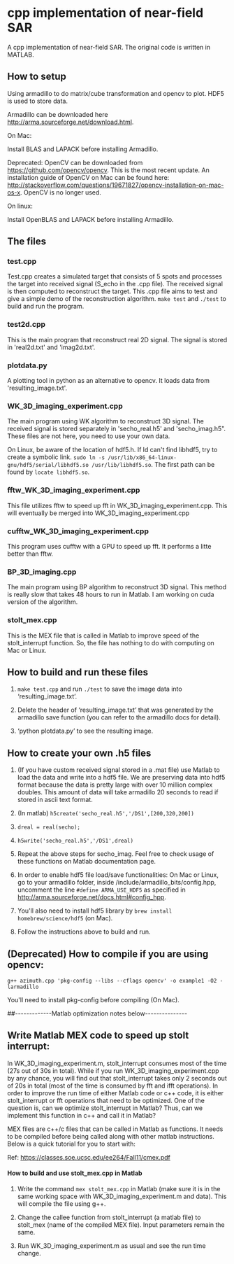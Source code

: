 # cpp implementation of near-field SAR
A cpp implementation of near-field SAR. The original code is written in MATLAB.

## How to setup

Using armadillo to do matrix/cube transformation and opencv to plot. HDF5 is used to store data.

Armadillo can be downloaded here http://arma.sourceforge.net/download.html.

On Mac:

Install BLAS and LAPACK before installing Armadillo. 

Deprecated: OpenCV can be downloaded from https://github.com/opencv/opencv. This is the most recent update. An installation guide of OpenCV on Mac can be found here: http://stackoverflow.com/questions/19671827/opencv-installation-on-mac-os-x. OpenCV is no longer used. 

On linux:

Install OpenBLAS and LAPACK before installing Armadillo.


## The files

### test.cpp
Test.cpp creates a simulated target that consists of 5 spots and processes the target into received signal (S_echo in the .cpp file). The received signal is then computed to reconstruct the target. This .cpp file aims to test and give a simple demo of the reconstruction algorithm. `make test` and `./test` to build and run the program.

### test2d.cpp 
This is the main program that reconstruct real 2D signal. The signal is stored in 'real2d.txt' and 'imag2d.txt'.

### plotdata.py 
A plotting tool in python as an alternative to opencv. It loads data from 'resulting_image.txt'.

### WK_3D_imaging_experiment.cpp
The main program using WK algorithm to reconstruct 3D signal. The received signal is stored separately in 'secho_real.h5' and 'secho_imag.h5". These files are not here, you need to use your own data.

On Linux, be aware of the location of hdf5.h. If ld can't find libhdf5, try to create a symbolic link. `sudo ln -s /usr/lib/x86_64-linux-gnu/hdf5/serial/libhdf5.so /usr/lib/libhdf5.so`. The first path can be found by `locate libhdf5.so`.

### fftw_WK_3D_imaging_experiment.cpp
This file utilizes fftw to speed up fft in WK_3D_imaging_experiment.cpp. This will eventually be merged into WK_3D_imaging_experiment.cpp

### cufftw_WK_3D_imaging_experiment.cpp
This program uses cufftw with a GPU to speed up fft. It performs a litte better than fftw.

### BP_3D_imaging.cpp
The main program using BP algorithm to reconstruct 3D signal. This method is really slow that takes 48 hours to run in Matlab. I am working on cuda version of the algorithm. 

### stolt_mex.cpp
This is the MEX file that is called in Matlab to improve speed of the stolt_interrupt function. So, the file has nothing to do with computing on Mac or Linux.


## How to build and run these files

1. `make test.cpp` and run `./test` to save the image data into ‘resulting_image.txt’. 

2. Delete the header of ‘resulting_image.txt’ that was generated by the armadillo save function (you can refer to the armadillo docs for detail).

3. ‘python plotdata.py’ to see the resulting image.


## How to create your own .h5 files

1. (If you have custom received signal stored in a .mat file) use Matlab to load the data and write into a hdf5 file. We are preserving data into hdf5 format because the data is pretty large with over 10 million complex doubles. This amount of data will take armadillo 20 seconds to read if stored in ascii text format.
  1. (In matlab) `h5create('secho_real.h5','/DS1',[200,320,200])`
  2. `dreal = real(secho);`
  3. `h5write('secho_real.h5','/DS1',dreal)`
  4. Repeat the above steps for secho_imag. Feel free to check usage of these functions on Matlab documentation page.

2. In order to enable hdf5 file load/save functionalities: On Mac or Linux, go to your armadillo folder, inside /include/armadillo_bits/config.hpp, uncomment the line `#define ARMA_USE_HDF5` as specified in http://arma.sourceforge.net/docs.html#config_hpp.

3. You'll also need to install hdf5 library by `brew install homebrew/science/hdf5` (on Mac).

4. Follow the instructions above to build and run.


## (Deprecated) How to compile if you are using opencv:

`g++ azimuth.cpp 'pkg-config --libs --cflags opencv' -o example1 -O2 -larmadillo`

You'll need to install pkg-config before compiling (On Mac).

##-------------Matlab optimization notes below---------------

## Write Matlab MEX code to speed up stolt interrupt:

In WK_3D_imaging_experiment.m, stolt_interrupt consumes most of the time (27s out of 30s in total). While if you run WK_3D_imaging_experiment.cpp by any chance, you will find out that stolt_interrupt takes only 2 seconds out of 20s in total (most of the time is consumed by fft and ifft operations). In order to improve the run time of either Matlab code or c++ code, it is either stolt_interrupt or fft operations that need to be optimized. One of the question is, can we optimize stolt_interrupt in Matlab? Thus, can we implement this function in c++ and call it in Matlab?

MEX files are c++/c files that can be called in Matlab as functions. It needs to be compiled before being called along with other matlab instructions. Below is a quick tutorial for you to start with:

Ref: https://classes.soe.ucsc.edu/ee264/Fall11/cmex.pdf


#### How to build and use stolt_mex.cpp in Matlab

1. Write the command `mex stolt_mex.cpp` in Matlab (make sure it is in the same working space with WK_3D_imaging_experiment.m and data). This will compile the file using g++.

2. Change the callee function from stolt_interrupt (a matlab file) to stolt_mex (name of the compiled MEX file). Input parameters remain the same. 

3. Run WK_3D_imaging_experiment.m as usual and see the run time change.
